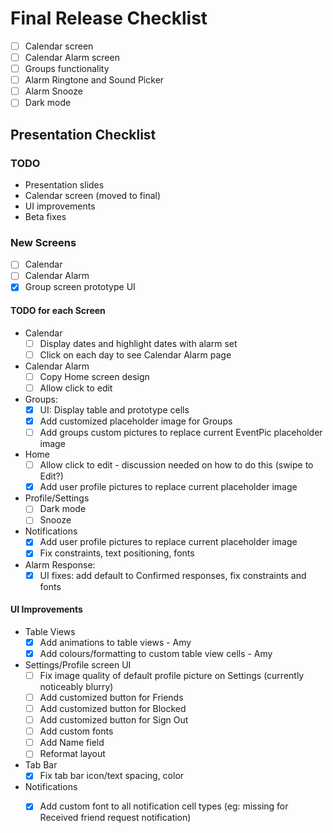 # Final Release Checklist
- [ ] Calendar screen
- [ ] Calendar Alarm screen
- [ ] Groups functionality
- [ ] Alarm Ringtone and Sound Picker
- [ ] Alarm Snooze
- [ ] Dark mode

## Presentation Checklist

### TODO
- Presentation slides
- Calendar screen (moved to final)
- UI improvements
- Beta fixes

### New Screens
- [ ] Calendar
- [ ] Calendar Alarm
- [x] Group screen prototype UI

#### TODO for each Screen
- Calendar
    - [ ] Display dates and highlight dates with alarm set
    - [ ] Click on each day to see Calendar Alarm page
- Calendar Alarm
    - [ ] Copy Home screen design
    - [ ] Allow click to edit
- Groups: 
    - [x] UI: Display table and prototype cells
    - [x] Add customized placeholder image for Groups
    - [ ] Add groups custom pictures to replace current EventPic placeholder image
- Home
    - [ ] Allow click to edit - discussion needed on how to do this (swipe to Edit?)
    - [x] Add user profile pictures to replace current placeholder image
- Profile/Settings
    - [ ] Dark mode
    - [ ] Snooze
- Notifications
    - [x] Add user profile pictures to replace current placeholder image
    - [x] Fix constraints, text positioning, fonts

- Alarm Response:
    - [x] UI fixes: add default to Confirmed responses, fix constraints and fonts

#### UI Improvements
- Table Views
    - [x] Add animations to table views - Amy
    - [x] Add colours/formatting to custom table view cells - Amy

- Settings/Profile screen UI
    - [ ] Fix image quality of default profile picture on Settings (currently noticeably blurry)
    - [ ] Add customized button for Friends
    - [ ] Add customized button for Blocked
    - [ ] Add customized button for Sign Out
    - [ ] Add custom fonts 
    - [ ] Add Name field
    - [ ] Reformat layout
 - Tab Bar
    - [x] Fix tab bar icon/text spacing, color
- Notifications
    - [x] Add custom font to all notification cell types (eg: missing for Received friend request notification)
 

